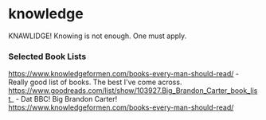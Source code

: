 # knowledge
KNAWLIDGE! Knowing is not enough. One must apply.

### Selected Book Lists
https://www.knowledgeformen.com/books-every-man-should-read/ - Really good list of books. The best I've come across.
https://www.goodreads.com/list/show/103927.Big_Brandon_Carter_book_list_ - Dat BBC! Big Brandon Carter!
https://www.knowledgeformen.com/books-every-man-should-read/
